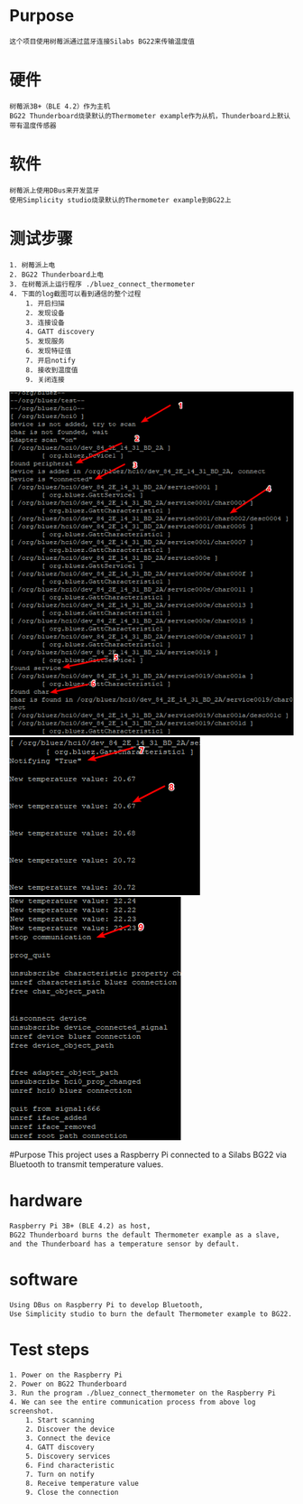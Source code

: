 
# Purpose
    这个项目使用树莓派通过蓝牙连接Silabs BG22来传输温度值
# 硬件
    树莓派3B+（BLE 4.2）作为主机
    BG22 Thunderboard烧录默认的Thermometer example作为从机，Thunderboard上默认带有温度传感器
# 软件
    树莓派上使用DBus来开发蓝牙
    使用Simplicity studio烧录默认的Thermometer example到BG22上
# 测试步骤
    1. 树莓派上电
    2. BG22 Thunderboard上电
    3. 在树莓派上运行程序 ./bluez_connect_thermometer
    4. 下面的log截图可以看到通信的整个过程
        1. 开启扫描
        2. 发现设备
        3. 连接设备
        4. GATT discovery
        5. 发现服务
        6. 发现特征值
        7. 开启notify
        8. 接收到温度值
        9. 关闭连接

![log1](log1.png)
![log2](log2.png)
![log3](log3.png)

#Purpose
    This project uses a Raspberry Pi connected to a Silabs BG22 via Bluetooth to transmit temperature values.
# hardware
    Raspberry Pi 3B+ (BLE 4.2) as host,
    BG22 Thunderboard burns the default Thermometer example as a slave, and the Thunderboard has a temperature sensor by default.
# software
    Using DBus on Raspberry Pi to develop Bluetooth,
    Use Simplicity studio to burn the default Thermometer example to BG22.
# Test steps
    1. Power on the Raspberry Pi
    2. Power on BG22 Thunderboard
    3. Run the program ./bluez_connect_thermometer on the Raspberry Pi
    4. We can see the entire communication process from above log screenshot.
        1. Start scanning
        2. Discover the device
        3. Connect the device
        4. GATT discovery
        5. Discovery services
        6. Find characteristic
        7. Turn on notify
        8. Receive temperature value
        9. Close the connection
